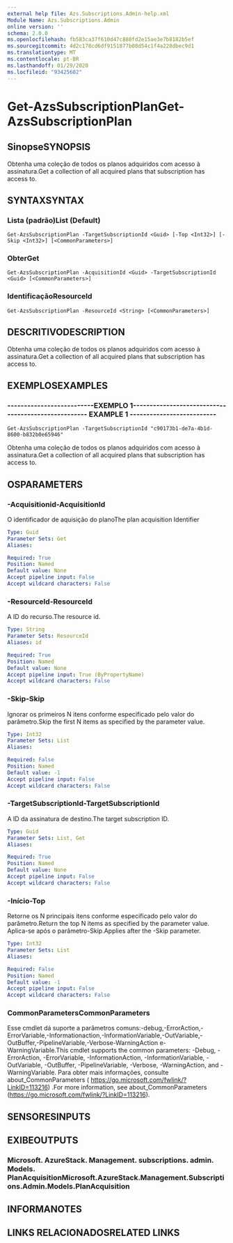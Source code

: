 ```yaml
---
external help file: Azs.Subscriptions.Admin-help.xml
Module Name: Azs.Subscriptions.Admin
online version: ''
schema: 2.0.0
ms.openlocfilehash: fb583ca37f610d47c880fd2e15ae3e7b8182b5ef
ms.sourcegitcommit: 4d2c178cd6df9151877b08d54c1f4a228dbec9d1
ms.translationtype: MT
ms.contentlocale: pt-BR
ms.lasthandoff: 01/29/2020
ms.locfileid: "93425602"
---
```

# <span data-ttu-id="2d894-101">Get-AzsSubscriptionPlan</span><span class="sxs-lookup"><span data-stu-id="2d894-101">Get-AzsSubscriptionPlan</span></span>

## <span data-ttu-id="2d894-102">Sinopse</span><span class="sxs-lookup"><span data-stu-id="2d894-102">SYNOPSIS</span></span>
<span data-ttu-id="2d894-103">Obtenha uma coleção de todos os planos adquiridos com acesso à assinatura.</span><span class="sxs-lookup"><span data-stu-id="2d894-103">Get a collection of all acquired plans that subscription has access to.</span></span>

## <span data-ttu-id="2d894-104">SYNTAX</span><span class="sxs-lookup"><span data-stu-id="2d894-104">SYNTAX</span></span>

### <span data-ttu-id="2d894-105">Lista (padrão)</span><span class="sxs-lookup"><span data-stu-id="2d894-105">List (Default)</span></span>
```
Get-AzsSubscriptionPlan -TargetSubscriptionId <Guid> [-Top <Int32>] [-Skip <Int32>] [<CommonParameters>]
```

### <span data-ttu-id="2d894-106">Obter</span><span class="sxs-lookup"><span data-stu-id="2d894-106">Get</span></span>
```
Get-AzsSubscriptionPlan -AcquisitionId <Guid> -TargetSubscriptionId <Guid> [<CommonParameters>]
```

### <span data-ttu-id="2d894-107">Identificação</span><span class="sxs-lookup"><span data-stu-id="2d894-107">ResourceId</span></span>
```
Get-AzsSubscriptionPlan -ResourceId <String> [<CommonParameters>]
```

## <span data-ttu-id="2d894-108">DESCRITIVO</span><span class="sxs-lookup"><span data-stu-id="2d894-108">DESCRIPTION</span></span>
<span data-ttu-id="2d894-109">Obtenha uma coleção de todos os planos adquiridos com acesso à assinatura.</span><span class="sxs-lookup"><span data-stu-id="2d894-109">Get a collection of all acquired plans that subscription has access to.</span></span>

## <span data-ttu-id="2d894-110">EXEMPLOS</span><span class="sxs-lookup"><span data-stu-id="2d894-110">EXAMPLES</span></span>

### <span data-ttu-id="2d894-111">--------------------------EXEMPLO 1--------------------------</span><span class="sxs-lookup"><span data-stu-id="2d894-111">-------------------------- EXAMPLE 1 --------------------------</span></span>
```
Get-AzsSubscriptionPlan -TargetSubscriptionId "c90173b1-de7a-4b1d-8600-b832b0e65946"
```

<span data-ttu-id="2d894-112">Obtenha uma coleção de todos os planos adquiridos com acesso à assinatura.</span><span class="sxs-lookup"><span data-stu-id="2d894-112">Get a collection of all acquired plans that subscription has access to.</span></span>

## <span data-ttu-id="2d894-113">OS</span><span class="sxs-lookup"><span data-stu-id="2d894-113">PARAMETERS</span></span>

### <span data-ttu-id="2d894-114">-Acquisitionid</span><span class="sxs-lookup"><span data-stu-id="2d894-114">-AcquisitionId</span></span>
<span data-ttu-id="2d894-115">O identificador de aquisição do plano</span><span class="sxs-lookup"><span data-stu-id="2d894-115">The plan acquisition Identifier</span></span>

```yaml
Type: Guid
Parameter Sets: Get
Aliases: 

Required: True
Position: Named
Default value: None
Accept pipeline input: False
Accept wildcard characters: False
```

### <span data-ttu-id="2d894-116">-ResourceId</span><span class="sxs-lookup"><span data-stu-id="2d894-116">-ResourceId</span></span>
<span data-ttu-id="2d894-117">A ID do recurso.</span><span class="sxs-lookup"><span data-stu-id="2d894-117">The resource id.</span></span>

```yaml
Type: String
Parameter Sets: ResourceId
Aliases: id

Required: True
Position: Named
Default value: None
Accept pipeline input: True (ByPropertyName)
Accept wildcard characters: False
```

### <span data-ttu-id="2d894-118">-Skip</span><span class="sxs-lookup"><span data-stu-id="2d894-118">-Skip</span></span>
<span data-ttu-id="2d894-119">Ignorar os primeiros N itens conforme especificado pelo valor do parâmetro.</span><span class="sxs-lookup"><span data-stu-id="2d894-119">Skip the first N items as specified by the parameter value.</span></span>

```yaml
Type: Int32
Parameter Sets: List
Aliases: 

Required: False
Position: Named
Default value: -1
Accept pipeline input: False
Accept wildcard characters: False
```

### <span data-ttu-id="2d894-120">-TargetSubscriptionId</span><span class="sxs-lookup"><span data-stu-id="2d894-120">-TargetSubscriptionId</span></span>
<span data-ttu-id="2d894-121">A ID da assinatura de destino.</span><span class="sxs-lookup"><span data-stu-id="2d894-121">The target subscription ID.</span></span>

```yaml
Type: Guid
Parameter Sets: List, Get
Aliases: 

Required: True
Position: Named
Default value: None
Accept pipeline input: False
Accept wildcard characters: False
```

### <span data-ttu-id="2d894-122">-Início</span><span class="sxs-lookup"><span data-stu-id="2d894-122">-Top</span></span>
<span data-ttu-id="2d894-123">Retorne os N principais itens conforme especificado pelo valor do parâmetro.</span><span class="sxs-lookup"><span data-stu-id="2d894-123">Return the top N items as specified by the parameter value.</span></span>
<span data-ttu-id="2d894-124">Aplica-se após o parâmetro-Skip.</span><span class="sxs-lookup"><span data-stu-id="2d894-124">Applies after the -Skip parameter.</span></span>

```yaml
Type: Int32
Parameter Sets: List
Aliases: 

Required: False
Position: Named
Default value: -1
Accept pipeline input: False
Accept wildcard characters: False
```

### <span data-ttu-id="2d894-125">CommonParameters</span><span class="sxs-lookup"><span data-stu-id="2d894-125">CommonParameters</span></span>
<span data-ttu-id="2d894-126">Esse cmdlet dá suporte a parâmetros comuns:-debug,-ErrorAction,-ErrorVariable,-Informationaction,-InformationVariable,-OutVariable,-OutBuffer,-PipelineVariable,-Verbose-WarningAction e-WarningVariable.</span><span class="sxs-lookup"><span data-stu-id="2d894-126">This cmdlet supports the common parameters: -Debug, -ErrorAction, -ErrorVariable, -InformationAction, -InformationVariable, -OutVariable, -OutBuffer, -PipelineVariable, -Verbose, -WarningAction, and -WarningVariable.</span></span> <span data-ttu-id="2d894-127">Para obter mais informações, consulte about_CommonParameters ( https://go.microsoft.com/fwlink/?LinkID=113216) .</span><span class="sxs-lookup"><span data-stu-id="2d894-127">For more information, see about_CommonParameters (https://go.microsoft.com/fwlink/?LinkID=113216).</span></span>

## <span data-ttu-id="2d894-128">SENSORES</span><span class="sxs-lookup"><span data-stu-id="2d894-128">INPUTS</span></span>

## <span data-ttu-id="2d894-129">EXIBE</span><span class="sxs-lookup"><span data-stu-id="2d894-129">OUTPUTS</span></span>

### <span data-ttu-id="2d894-130">Microsoft. AzureStack. Management. subscriptions. admin. Models. PlanAcquisition</span><span class="sxs-lookup"><span data-stu-id="2d894-130">Microsoft.AzureStack.Management.Subscriptions.Admin.Models.PlanAcquisition</span></span>

## <span data-ttu-id="2d894-131">INFORMA</span><span class="sxs-lookup"><span data-stu-id="2d894-131">NOTES</span></span>

## <span data-ttu-id="2d894-132">LINKS RELACIONADOS</span><span class="sxs-lookup"><span data-stu-id="2d894-132">RELATED LINKS</span></span>

